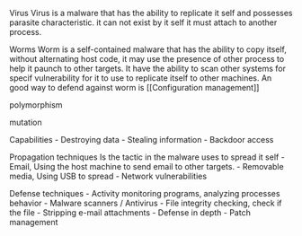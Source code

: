 Virus
	Virus is a malware that has the ability to replicate it self and possesses parasite characteristic. it can not exist by it self it must attach to another process. 
	
Worms
	Worm is a self-contained malware that has the ability to copy itself, without alternating host code, it may use the presence of other process to help it paunch to other targets. It have the ability to scan other systems for specif vulnerability for it to use to replicate itself to other machines.
	An good way to defend against worm is [[Configuration management]]
	
polymorphism

mutation


Capabilities
	-	Destroying data
	-	Stealing information
	-	Backdoor access 
	
Propagation techniques 
	Is the tactic in the malware uses to spread it self
	-	Email, Using the host machine to send email to other targets. 
	-	Removable media, Using USB to spread
	-	Network vulnerabilities
	
Defense techniques
	-	Activity monitoring programs, analyzing processes behavior
	-	Malware scanners / Antivirus
	-	File integrity checking, check if the file 
	-	Stripping e-mail attachments
	-	Defense in depth
	-	Patch management